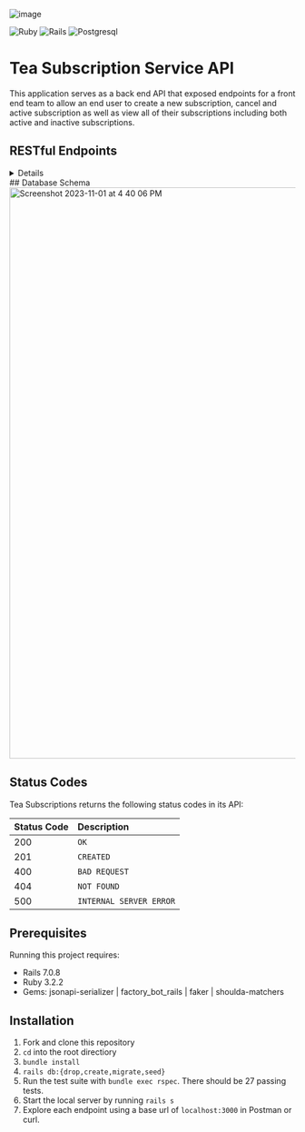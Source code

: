 ![image](https://github.com/Daniel-Gallagher92/tea_subscription_service/assets/64923238/c767d806-470f-42be-aec2-f1553dd2a7f2)

![Ruby](https://img.shields.io/badge/ruby-%23CC342D.svg?style=for-the-badge&logo=ruby&logoColor=white)
![Rails](https://img.shields.io/badge/rails-%23CC0000.svg?style=for-the-badge&logo=ruby-on-rails&logoColor=white)
![Postgresql](https://img.shields.io/badge/PostgreSQL-316192?style=for-the-badge&logo=postgresql&logoColor=white)

# Tea Subscription Service API
This application serves as a back end API that exposed endpoints for a front end team to allow an end user to create a new subscription, cancel and active subscription as well as view all of their subscriptions including both active and inactive subscriptions. 

## RESTful Endpoints

<details close>


### Get a Customer's Subscriptions

```http
GET /api/v1/customers/:customer_id/subscriptions
```

<details close>
<summary>  Details </summary>
<br>
    
Parameters: <br>
```
No Parameters
```

| Code | Description |
| :--- | :--- |
| 200 | `OK` |

Example Value:

```json
{
    "data": [
        {
            "id": "1",
            "type": "subscription",
            "attributes": {
                "title": "Green Tea Subscription",
                "price": 15.00,
                "status": "cancelled",
                "frequency": "biweekly",
                "customer_id": 1,
                "tea_id": 1
            }
        },
        {
            "id": "2",
            "type": "subscription",
            "attributes": {
                "title": "Black Tea Subscription",
                "price": 20.00,
                "status": "active",
                "frequency": "weekly",
                "customer_id": 1,
                "tea_id": 2
            }
        },
        {
            "id": "3",
            "type": "subscription",
            "attributes": {
                "title": "White Tea Subscription",
                "price": 30.00,
                "status": "cancelled",
                "frequency": "monthly",
                "customer_id": 1,
                "tea_id": 3
            }
        }
    ]
}
```

</details>

---

### Create a Subscription

```http
POST /api/v1/customers/:customer_id/teas/:tea_id/subscriptions"
```

<details close>
<summary>  Details </summary>
<br>
    
Parameters: <br>
```
CONTENT_TYPE=application/json
```

| Code | Description |
| :--- | :--- |
| 201 | CREATED |

Example Value:

```json
{
    "data": {
        "id": "1",
        "type": "subscription",
        "attributes": {
            "title": "White Tea Subscription",
            "price": 30.00,
            "status": "active",
            "frequency": "Monthly",
            "customer_id": 1,
            "tea_id": 3
        }
    }
}
```
</details>

---

### Update a Subscription

```http
PATCH /api/v1/customers/:customer_id/teas/:tea_id/subscriptions/:subscription_id
```

<details close>
<summary>  Details </summary>
<br>
    
Parameters: <br>
```
CONTENT_TYPE=application/json
```

Example Payload: <br>
```
{
  "subscription": {
    "status": "cancelled"
  }
}
```
| Code | Description |
| :--- | :--- |
| 200 | OK |

Example Value:

```json
{
    "data": {
        "id": "1",
        "type": "subscription",
        "attributes": {
            "title": "White Tea Subscription",
            "price": 30.00,
            "status": "cancelled",
            "frequency": "Monthly",
            "customer_id": 1,
            "tea_id": 3
        }
    }
}
```
</details>
</details>
## Database Schema  
<img width="1006" alt="Screenshot 2023-11-01 at 4 40 06 PM" src="https://github.com/Daniel-Gallagher92/tea_subscription_service/assets/64923238/fecb544f-a09d-4303-b0b8-6aff70257af0">


## Status Codes

Tea Subscriptions returns the following status codes in its API:

| Status Code | Description |
| :--- | :--- |
| 200 | `OK` |
| 201 | `CREATED` |
| 400 | `BAD REQUEST` |
| 404 | `NOT FOUND` |
| 500 | `INTERNAL SERVER ERROR` |

## Prerequisites
Running this project requires:
- Rails 7.0.8
- Ruby 3.2.2
- Gems: jsonapi-serializer | factory_bot_rails | faker | shoulda-matchers

## Installation

1. Fork and clone this repository
2. `cd` into the root directiory
3. `bundle install`
4. `rails db:{drop,create,migrate,seed}`
5. Run the test suite with `bundle exec rspec`. There should be 27 passing tests.
6. Start the local server by running `rails s`
7. Explore each endpoint using a base url of `localhost:3000` in Postman or curl.
